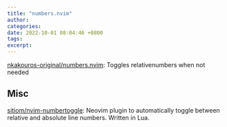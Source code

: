```yaml
---
title: "numbers.nvim"
author: 
categories: 
date: 2022-10-01 08:04:46 +0800
tags: 
excerpt: 
---
```



[nkakouros-original/numbers.nvim](https://github.com/nkakouros-original/numbers.nvim): Toggles relativenumbers when not needed





## Misc



[sitiom/nvim-numbertoggle](https://github.com/sitiom/nvim-numbertoggle): Neovim plugin to automatically toggle between relative and absolute line numbers. Written in Lua.









